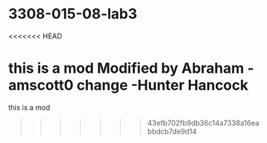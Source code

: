 # 3308-015-08-lab3
<<<<<<< HEAD

this is a mod Modified by Abraham -amscott0
change -Hunter Hancock
=======
this is a mod
>>>>>>> 43efb702fb9db36c14a7338a16eabbdcb7de9d14
